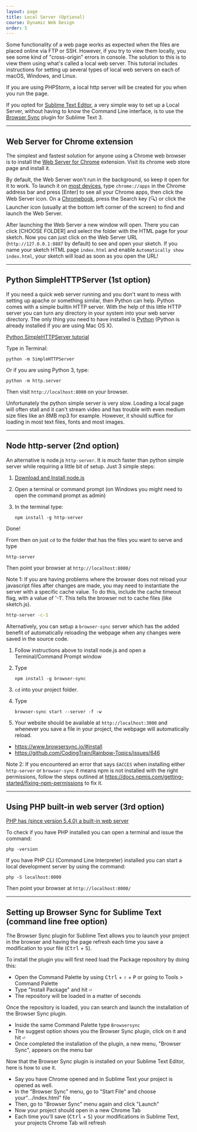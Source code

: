 ```yaml
---
layout: page
title: Local Server (Optional)
course: Dynamic Web Design
order: 5
---
```


Some functionality of a web page works as expected when the files are placed online via FTP or SSH. However, if you try to view them locally, you see some kind of "cross-origin" errors in console. The solution to this is to view them using what's called a local web server. This tutorial includes instructions for setting up several types of local web servers on each of macOS, Windows, and Linux.

If you are using PHPStorm, a local http server will be created for you when you run the page.

If you opted for [Sublime Text Editor](https://www.sublimetext.com/), a very simple way to set up a Local Server, without having to know the Command Line interface, is to use the [Browser Sync](https://packagecontrol.io/packages/Browser%20Sync) plugin for Sublime Text 3.

* * *

## Web Server for Chrome extension

The simplest and fastest solution for anyone using a Chrome web browser is to install the [Web Server for Chrome](https://chrome.google.com/webstore/detail/web-server-for-chrome/ofhbbkphhbklhfoeikjpcbhemlocgigb/) extension. Visit its chrome web store page and install it.

By default, the Web Server won't run in the background, so keep it open for it to work. To launch it on [most devices](https://support.google.com/chrome_webstore/answer/3060053), type `chrome://apps` in the Chrome address bar and press [Enter] to see all your Chrome apps, then click the Web Server icon. On a [Chromebook](https://support.google.com/chromebook/answer/6206362), press the Search key (🔍) or click the Launcher icon (usually at the bottom left corner of the screen) to find and launch the Web Server.

After launching the Web Server a new window will open. There you can click [CHOOSE FOLDER] and select the folder with the HTML page for your sketch. Now you can just click on the Web Server URL (`http://127.0.0.1:8887` by default) to see and open your sketch. If you name your sketch HTML page `index.html` and enable `Automatically show index.html`, your sketch will load as soon as you open the URL!

* * *

## Python SimpleHTTPServer (1st option)

If you need a quick web server running and you don't want to mess with setting up apache or something similar, then Python can help. Python comes with a simple builtin HTTP server. With the help of this little HTTP server you can turn any directory in your system into your web server directory. The only thing you need to have installed is [Python](https://www.python.org/downloads/) (Python is already installed if you are using Mac OS X).

[Python SimpleHTTPServer tutorial](https://github.com/lmccart/itp-creative-js/wiki/SimpleHTTPServer)

Type in Terminal:

    python -m SimpleHTTPServer

Or if you are using Python 3, type:

    python -m http.server

Then visit `http://localhost:8000` on your browser.

Unfortunately the python simple server is very slow. Loading a local page will often stall and it can't stream video and has trouble with even medium size files like an 8MB mp3 for example. However, it should suffice for loading in most text files, fonts and most images.

* * *

## Node http-server (2nd option)

An alternative is node.js `http-server`. It is much faster than python simple server while requiring a little bit of setup. Just 3 simple steps:

1.  [Download and Install node.js](https://nodejs.org/en/download/)
2.  Open a terminal or command prompt (on Windows you might need to open the command prompt as admin)
3.  In the terminal type:

        npm install -g http-server

Done!

From then on just `cd` to the folder that has the files you want to serve and type

    http-server

Then point your browser at `http://localhost:8080/`

Note 1: If you are having problems where the browser does not reload your javascript files after changes are made, you may need to instantiate the server with a specific cache value. To do this, include the cache timeout flag, with a value of '-1'. This tells the browser not to cache files (like sketch.js).

```bash
http-server -c-1
```

Alternatively, you can setup a `browser-sync` server which has the added benefit of automatically reloading the webpage when any changes were saved in the source code.

1.  Follow instructions above to install node.js and open a Terminal/Command Prompt window
2.  Type

        npm install -g browser-sync

3.  `cd` into your project folder.
4.  Type

        browser-sync start --server -f -w

5.  Your website should be available at `http://localhost:3000` and whenever you save a file in your project, the webpage will automatically reload.

-   <https://www.browsersync.io/#install>
-   <https://github.com/CodingTrain/Rainbow-Topics/issues/646>

Note 2: If you encountered an error that says `EACCES` when installing either `http-server` or `browser-sync` it means npm is not installed with the right permissions, follow the steps outlined at <https://docs.npmjs.com/getting-started/fixing-npm-permissions> to fix it.

* * *

## Using PHP built-in web server (3rd option)

[PHP has (since version 5.4.0) a built-in web server](https://secure.php.net/manual/en/features.commandline.webserver.php)

To check if you have PHP installed you can open a terminal and issue the command:

    php -version

If you have PHP CLI (Command Line Interpreter) installed you can start a local development server by using the command:

    php -S localhost:8000

Then point your browser at `http://localhost:8000/`

* * *

## Setting up Browser Sync for Sublime Text (command line free option)

The Browser Sync plugin for Sublime Text allows you to launch your project in the browser and having the page refresh each time you save a modification to your file (<kbd>Ctrl</kbd> + <kbd>S</kbd>).

To install the plugin you will first need load the Package repository by doing this:

-   Open the Command Palette by using <kbd>Ctrl</kbd> + <kbd>⇧</kbd> + <kbd>P</kbd> or going to Tools > Command Palette
-   Type "Install Package" and hit <kbd>⏎</kbd>
-   The repository will be loaded in a matter of seconds

Once the repository is loaded, you can search and launch the installation of the Browser Sync plugin.

-   Inside the same Command Palette type `Browsersync`
-   The suggest option shows you the Browser Sync plugin, click on it and hit <kbd>⏎</kbd>
-   Once completed the installation of the plugin, a new menu, "Browser Sync", appears on the menu bar

Now that the Browser Sync plugin is installed on your Sublime Text Editor, here is how to use it.

-   Say you have Chrome opened and in Sublime Text your project is opened as well.
-   In the "Browser Sync" menu, go to "Start File" and choose your".../index.html" file
-   Then, go to "Browser Sync" menu again and click "Launch"
-   Now your project should open in a new Chrome Tab
-   Each time you'll save (<kbd>Ctrl</kbd> + <kbd>S</kbd>) your modifications in Sublime Text, your projects Chrome Tab will refresh
